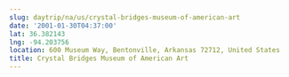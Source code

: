 ```yaml
---
slug: daytrip/na/us/crystal-bridges-museum-of-american-art
date: '2001-01-30T04:37:00'
lat: 36.382143
lng: -94.203756
location: 600 Museum Way, Bentonville, Arkansas 72712, United States
title: Crystal Bridges Museum of American Art
---
```



